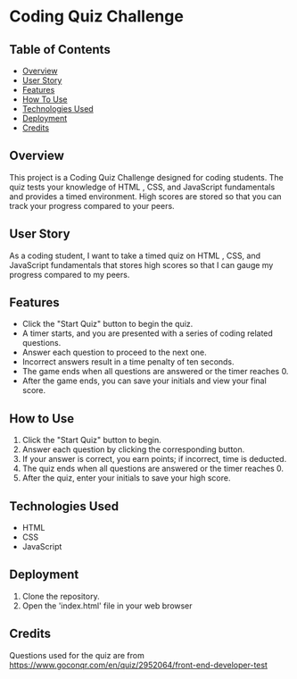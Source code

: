 # Coding Quiz Challenge

## Table of Contents

- [Overview](#overview)
- [User Story](#user-story)
- [Features](#features)
- [How To Use](#how-to-use)
- [Technologies Used](#technologies-used)
- [Deployment](#deployment)
- [Credits](#credits)

## Overview

This project is a Coding Quiz Challenge designed for coding students. The quiz tests your knowledge of HTML , CSS, and JavaScript fundamentals and provides a timed environment. High scores are stored so that you can track your progress compared to your peers.

## User Story

As a coding student, I want to take a timed quiz on HTML , CSS, and JavaScript fundamentals that stores high scores so that I can gauge my progress compared to my peers.

## Features

- Click the "Start Quiz" button to begin the quiz.
- A timer starts, and you are presented with a series of coding related questions.
- Answer each question to proceed to the next one.
- Incorrect answers result in a time penalty of ten seconds.
- The game ends when all questions are answered or the timer reaches 0.
- After the game ends, you can save your initials and view your final score.

## How to Use

1. Click the "Start Quiz" button to begin.
2. Answer each question by clicking the corresponding button.
3. If your answer is correct, you earn points; if incorrect, time is deducted.
4. The quiz ends when all questions are answered or the timer reaches 0.
5. After the quiz, enter your initials to save your high score.

## Technologies Used

- HTML
- CSS
- JavaScript

## Deployment

1. Clone the repository.
2. Open the 'index.html' file in your web browser

## Credits

Questions used for the quiz are from https://www.goconqr.com/en/quiz/2952064/front-end-developer-test
